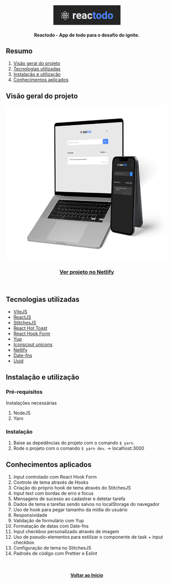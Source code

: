 <div id="top" align="center">
  <div>
    <img src="github/images/logo.png" alt="Logo" width="209" height="61">
  </div>
  <h4 align="center">Reactodo - App de todo para o desafio do ignite.</h4>
</div>

## Resumo

<ol>
  <li><a href="#visão-geral-do-projeto">Visão geral do projeto</a></li>
  <li><a href="#tecnologias-utilizadas">Tecnologias utilizadas</a></li>
  <li><a href="#instalação-e-utilização">Instalação e utilização</a></li>
  <li><a href="#conhecimentos-aplicados">Conhecimentos aplicados</a></li>
</ol>

## Visão geral do projeto

<div align="center">
  <img src="github/images/preview.png" alt="project preview" width="704" height="482">  
</div>
<div align="center">
  <h3>
    <a href="https://ignite-challenge-todo.netlify.app/">Ver projeto no Netlify</a>
  </h3>
</div>

</br>

## Tecnologias utilizadas

- [ViteJS](https://vitejs.dev/)
- [ReactJS](https://reactjs.org/)
- [StitchesJS](https://stitches.dev/docs/introduction)
- [React Hot Toast](https://react-hot-toast.com/)
- [React Hook Form](https://react-hook-form.com/)
- [Yup](https://www.npmjs.com/package/yup)
- [Iconscout unicons](https://iconscout.com/unicons/explore/line)
- [Netlify](https://app.netlify.com/)
- [Date-fns](https://date-fns.org/)
- [Uuid](https://www.uuidgenerator.net/version4)

## Instalação e utilização

### Pré-requisitos

Instalações necessárias

1. NodeJS
2. Yarn

### Instalação

1. Baixe as depedências do projeto com o comando `$ yarn`.
2. Rode o projeto com o comando `$ yarn dev`. -> localhost:3000

## Conhecimentos aplicados

1. Input controlado com React Hook Form
2. Controle de tema através de Hooks
3. Criação do próprio hook de tema através do StitchesJS
4. Input text com bordas de erro e focus
5. Mensagens de sucesso ao cadastrar e deletar tarefa
6. Dados de tema e tarefas sendo salvos no localStorage do navegador
7. Uso de hook para pegar tamanho da mídia do usuário
8. Responsividade
9. Validação de formulário com Yup
10. Formatação de datas com Date-fns
11. Input checkbox personalizado através de imagem
12. Uso de pseudo-elementos para estilizar o componente de task + input checkbox
13. Configuração de tema no StitchesJS
14. Padroẽs de código com Prettier e Eslint

</br>

<h4 align="center"><a href="#top">Voltar ao Início</a></h4>
